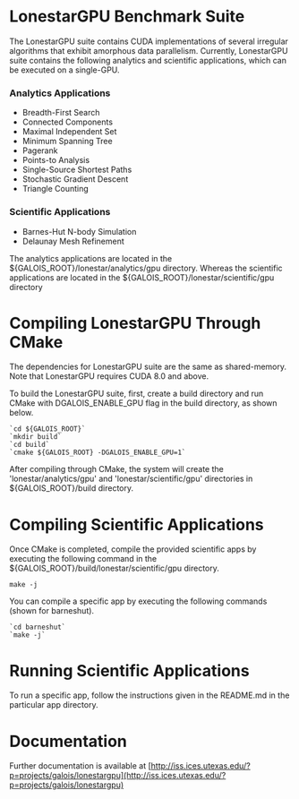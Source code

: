 # LonestarGPU Benchmark Suite

The LonestarGPU suite contains CUDA implementations of several
irregular algorithms that exhibit amorphous data parallelism. Currently, LonestarGPU suite contains the following analytics and scientific applications, which can be executed on a single-GPU.

### Analytics Applications
* Breadth-First Search 
* Connected Components
* Maximal Independent Set
* Minimum Spanning Tree
* Pagerank
* Points-to Analysis
* Single-Source Shortest Paths
* Stochastic Gradient Descent
* Triangle Counting

### Scientific Applications
* Barnes-Hut N-body Simulation
* Delaunay Mesh Refinement

The analytics applications are located in the ${GALOIS\_ROOT}/lonestar/analytics/gpu directory. Whereas the scientific applications are located in the ${GALOIS\_ROOT}/lonestar/scientific/gpu directory

# Compiling LonestarGPU Through CMake 

The dependencies for LonestarGPU suite are the same as shared-memory. Note that  LonestarGPU requires CUDA 8.0 and above. 

To build the LonestarGPU suite, first, create a build directory and run CMake with DGALOIS\_ENABLE\_GPU flag in the build directory, as shown below.

```Shell
`cd ${GALOIS_ROOT}`
`mkdir build`
`cd build`
`cmake ${GALOIS_ROOT} -DGALOIS_ENABLE_GPU=1`
```

After compiling through CMake, the system will create the 'lonestar/analytics/gpu' and 'lonestar/scientific/gpu' 
directories in ${GALOIS\_ROOT}/build directory. 

# Compiling Scientific Applications

Once CMake is completed,  compile the provided scientific apps by executing the 
following command in the ${GALOIS\_ROOT}/build/lonestar/scientific/gpu directory.

`make -j`

You can compile a specific app by executing the following commands (shown for barneshut).

```Shell
`cd barneshut`
`make -j`
```

# Running Scientific Applications

To run a specific app, follow the instructions given in the README.md in the particular app directory. 

# Documentation

Further documentation is available at
[http://iss.ices.utexas.edu/?p=projects/galois/lonestargpu](http://iss.ices.utexas.edu/?p=projects/galois/lonestargpu)




